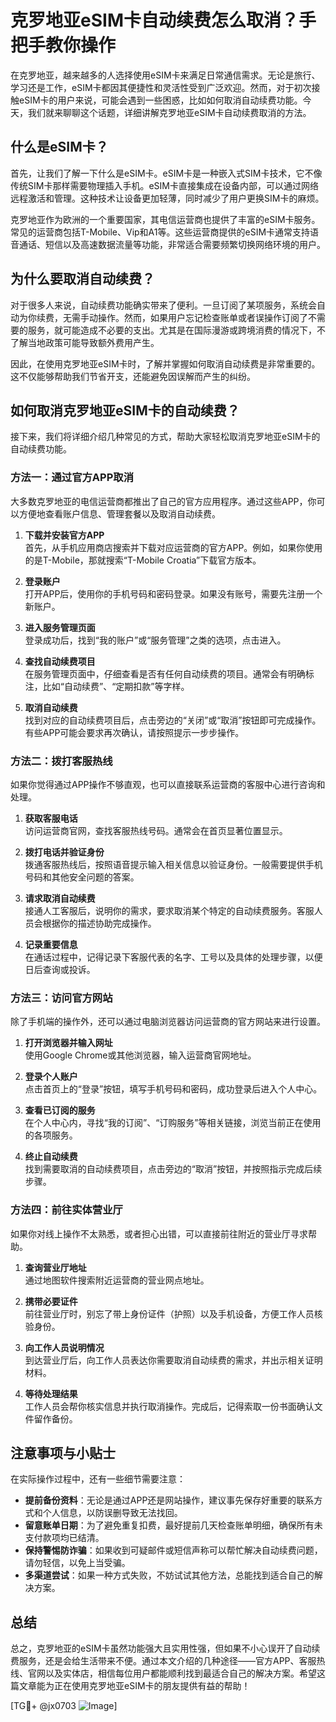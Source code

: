 # 克罗地亚eSIM卡自动续费怎么取消？手把手教你操作

在克罗地亚，越来越多的人选择使用eSIM卡来满足日常通信需求。无论是旅行、学习还是工作，eSIM卡都因其便捷性和灵活性受到广泛欢迎。然而，对于初次接触eSIM卡的用户来说，可能会遇到一些困惑，比如如何取消自动续费功能。今天，我们就来聊聊这个话题，详细讲解克罗地亚eSIM卡自动续费取消的方法。

## 什么是eSIM卡？

首先，让我们了解一下什么是eSIM卡。eSIM卡是一种嵌入式SIM卡技术，它不像传统SIM卡那样需要物理插入手机。eSIM卡直接集成在设备内部，可以通过网络远程激活和管理。这种技术让设备更加轻薄，同时减少了用户更换SIM卡的麻烦。

克罗地亚作为欧洲的一个重要国家，其电信运营商也提供了丰富的eSIM卡服务。常见的运营商包括T-Mobile、Vip和A1等。这些运营商提供的eSIM卡通常支持语音通话、短信以及高速数据流量等功能，非常适合需要频繁切换网络环境的用户。

## 为什么要取消自动续费？

对于很多人来说，自动续费功能确实带来了便利。一旦订阅了某项服务，系统会自动为你续费，无需手动操作。然而，如果用户忘记检查账单或者误操作订阅了不需要的服务，就可能造成不必要的支出。尤其是在国际漫游或跨境消费的情况下，不了解当地政策可能导致额外费用产生。

因此，在使用克罗地亚eSIM卡时，了解并掌握如何取消自动续费是非常重要的。这不仅能够帮助我们节省开支，还能避免因误解而产生的纠纷。

## 如何取消克罗地亚eSIM卡的自动续费？

接下来，我们将详细介绍几种常见的方式，帮助大家轻松取消克罗地亚eSIM卡的自动续费功能。

### 方法一：通过官方APP取消

大多数克罗地亚的电信运营商都推出了自己的官方应用程序。通过这些APP，你可以方便地查看账户信息、管理套餐以及取消自动续费。

1. **下载并安装官方APP**  
   首先，从手机应用商店搜索并下载对应运营商的官方APP。例如，如果你使用的是T-Mobile，那就搜索“T-Mobile Croatia”下载官方版本。

2. **登录账户**  
   打开APP后，使用你的手机号码和密码登录。如果没有账号，需要先注册一个新账户。

3. **进入服务管理页面**  
   登录成功后，找到“我的账户”或“服务管理”之类的选项，点击进入。

4. **查找自动续费项目**  
   在服务管理页面中，仔细查看是否有任何自动续费的项目。通常会有明确标注，比如“自动续费”、“定期扣款”等字样。

5. **取消自动续费**  
   找到对应的自动续费项目后，点击旁边的“关闭”或“取消”按钮即可完成操作。有些APP可能会要求再次确认，请按照提示一步步操作。

### 方法二：拨打客服热线

如果你觉得通过APP操作不够直观，也可以直接联系运营商的客服中心进行咨询和处理。

1. **获取客服电话**  
   访问运营商官网，查找客服热线号码。通常会在首页显著位置显示。

2. **拨打电话并验证身份**  
   拨通客服热线后，按照语音提示输入相关信息以验证身份。一般需要提供手机号码和其他安全问题的答案。

3. **请求取消自动续费**  
   接通人工客服后，说明你的需求，要求取消某个特定的自动续费服务。客服人员会根据你的描述协助完成操作。

4. **记录重要信息**  
   在通话过程中，记得记录下客服代表的名字、工号以及具体的处理步骤，以便日后查询或投诉。

### 方法三：访问官方网站

除了手机端的操作外，还可以通过电脑浏览器访问运营商的官方网站来进行设置。

1. **打开浏览器并输入网址**  
   使用Google Chrome或其他浏览器，输入运营商官网地址。

2. **登录个人账户**  
   点击首页上的“登录”按钮，填写手机号码和密码，成功登录后进入个人中心。

3. **查看已订阅的服务**  
   在个人中心内，寻找“我的订阅”、“订购服务”等相关链接，浏览当前正在使用的各项服务。

4. **终止自动续费**  
   找到需要取消的自动续费项目，点击旁边的“取消”按钮，并按照指示完成后续步骤。

### 方法四：前往实体营业厅

如果你对线上操作不太熟悉，或者担心出错，可以直接前往附近的营业厅寻求帮助。

1. **查询营业厅地址**  
   通过地图软件搜索附近运营商的营业网点地址。

2. **携带必要证件**  
   前往营业厅时，别忘了带上身份证件（护照）以及手机设备，方便工作人员核验身份。

3. **向工作人员说明情况**  
   到达营业厅后，向工作人员表达你需要取消自动续费的需求，并出示相关证明材料。

4. **等待处理结果**  
   工作人员会帮你核实信息并执行取消操作。完成后，记得索取一份书面确认文件留作备份。

## 注意事项与小贴士

在实际操作过程中，还有一些细节需要注意：

- **提前备份资料**：无论是通过APP还是网站操作，建议事先保存好重要的联系方式和个人信息，以防误删导致无法找回。
- **留意账单日期**：为了避免重复扣费，最好提前几天检查账单明细，确保所有未支付款项均已结清。
- **保持警惕防诈骗**：如果收到可疑邮件或短信声称可以帮忙解决自动续费问题，请勿轻信，以免上当受骗。
- **多渠道尝试**：如果一种方式失败，不妨试试其他方法，总能找到适合自己的解决方案。

## 总结

总之，克罗地亚的eSIM卡虽然功能强大且实用性强，但如果不小心误开了自动续费服务，还是会给生活带来不便。通过本文介绍的几种途径——官方APP、客服热线、官网以及实体店，相信每位用户都能顺利找到最适合自己的解决方案。希望这篇文章能为正在使用克罗地亚eSIM卡的朋友提供有益的帮助！

[TG💪+ @jx0703 ![Image](https://github.com/user-attachments/assets/dbca1d08-cadb-493c-b0ec-ad6f7a83f270)]